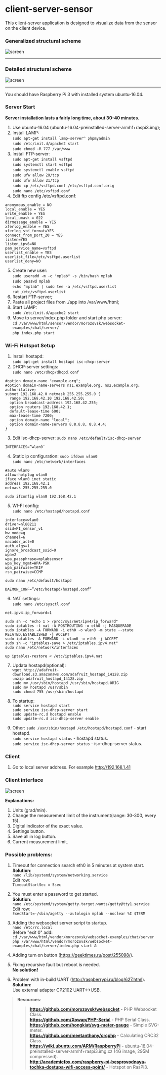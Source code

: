 # client-server-sensor

This client-server application is designed to visualize data from the sensor on the client device.

### Generalized structural scheme
![screen](https://raw.githubusercontent.com/Shitovdm/client-server-sensor/master/service/img/Scheme-1.PNG)

***  

### Detailed structural scheme
![screen](https://raw.githubusercontent.com/Shitovdm/client-server-sensor/master/service/img/Scheme-2.PNG)

***

You should have Raspberry Pi 3 with installed system ubuntu-16.04. 

<h3>Server Start</h3>

**Server installation lasts a fairly long time, about 30-40 minutes.** 

1. Use ubuntu-16.04 (ubuntu-16.04-preinstalled-server-armhf+raspi3.img);
2. Install LAMP:  
```sudo apt-get install lamp-server^ phpmyadmin```  
```sudo /etc/init.d/apache2 start```  
```sudo chmod -R 777 /var/www```  
3. Install FTP-server:  
```sudo apt-get install vsftpd```  
```sudo systemctl start vsftpd```  
```sudo systemctl enable vsftpd```  
```sudo ufw allow 20/tcp```  
```sudo ufw allow 21/tcp```  
```sudo cp /etc/vsftpd.conf /etc/vsftpd.conf.orig```  
```sudo nano /etc/vsftpd.conf```  
4. Edit ftp config /etc/vsftpd.conf:  
```
anonymous_enable = NO  
local_enable = YES  
write_enable = YES  
local_umask = 022  
dirmessage_enable = YES  
xferlog_enable = YES  
xferlog_std_format=YES  
connect_from_port_20 = YES  
listen=YES  
listen_ipv6=NO  
pam_service_name=vsftpd  
userlist_enable = YES  
userlist_file=/etc/vsftpd.userlist  
userlist_deny=NO  
```  
5. Create new user:  
```sudo useradd -m -c "mplab" -s /bin/bash mplab```  
```sudo passwd mplab```  
```echo "mplab" | sudo tee -a /etc/vsftpd.userlist```  
```cat /etc/vsftpd.userlist```  
6. Restart FTP-server;  
7. Paste all project files from ./app into /var/www/html;  
8. Start LAMP:  
```sudo /etc/init.d/apache2 start```  
9. Move to server/index.php folder and start php server:  
```cd /var/www/html/sensor/vendor/morozovsk/websocket-examples/chat/server/```  
```php index.php start``` 

<h3>Wi-Fi Hotspot Setup</h3>

1. Install hostapd:  
```sudo apt-get install hostapd isc-dhcp-server```  
2. DHCP-server settings:  
```sudo nano /etc/dhcp/dhcpd.conf```  
```
#option domain-name "example.org";  
#option domain-name-servers ns1.example.org, ns2.example.org;  
authoritative;  
subnet 192.168.42.0 netmask 255.255.255.0 {  
  range 192.168.42.10 192.168.42.50;  
  option broadcast-address 192.168.42.255;  
  option routers 192.168.42.1;  
  default-lease-time 600;
  max-lease-time 7200;  
  option domain-name "local";  
  option domain-name-servers 8.8.8.8, 8.8.4.4;  
}
```  
3. Edit isc-dhcp-server:
```sudo nano /etc/default/isc-dhcp-server```  
```
INTERFACES=”wlan0″
```  
4. Static ip configuration:
```sudo ifdown wlan0```  
```sudo nano /etc/network/interfaces```  
```
#auto wlan0
allow-hotplug wlan0  
iface wlan0 inet static  
address 192.168.42.1  
netmask 255.255.255.0  
```  
```sudo ifconfig wlan0 192.168.42.1```  

5. WI-FI config:  
```sudo nano /etc/hostapd/hostapd.conf```   
```
interface=wlan0
driver=nl80211
ssid=PI_sensor_v1
hw_mode=g
channel=6
macaddr_acl=0
auth_algs=1
ignore_broadcast_ssid=0
wpa=2
wpa_passphrase=mplabsensor
wpa_key_mgmt=WPA-PSK
wpa_pairwise=TKIP
rsn_pairwise=CCMP
```  
```sudo nano /etc/default/hostapd```  
```
DAEMON_CONF=”/etc/hostapd/hostapd.conf”  
```  

6. NAT settings:  
```sudo nano /etc/sysctl.conf```  
```
net.ipv4.ip_forward=1  
```
```sudo sh -c "echo 1 > /proc/sys/net/ipv4/ip_forward"```  
```sudo iptables -t nat -A POSTROUTING -o eth0 -j MASQUERADE```  
```sudo iptables -A FORWARD -i eth0 -o wlan0 -m state --state RELATED,ESTABLISHED -j ACCEPT```  
```sudo iptables -A FORWARD -i wlan0 -o eth0 -j ACCEPT```  
```sudo sh -c "iptables-save > /etc/iptables.ipv4.nat"```  
```sudo nano /etc/network/interfaces```  
```
up iptables-restore < /etc/iptables.ipv4.nat  
```  

7. Updata hostapd(optional):  
```wget http://adafruit-download.s3.amazonaws.com/adafruit_hostapd_14128.zip```  
```unzip adafruit_hostapd_14128.zip```  
```sudo mv /usr/sbin/hostapd /usr/sbin/hostapd.ORIG```  
```sudo mv hostapd /usr/sbin```  
```sudo chmod 755 /usr/sbin/hostapd```  

8. To startup:  
```sudo service hostapd start```  
```sudo service isc-dhcp-server start```  
```sudo update-rc.d hostapd enable```  
```sudo update-rc.d isc-dhcp-server enable```  

9. Other:
```sudo /usr/sbin/hostapd /etc/hostapd/hostapd.conf``` - start hostapd.  
```sudo service hostapd status``` - hostapd status.  
```sudo service isc-dhcp-server status``` - isc-dhcp-server status.  

<h3>Client</h3>

1. Go to local server address.
For example http://192.168.1.41

### Client interface
![screen](https://raw.githubusercontent.com/Shitovdm/client-server-sensor/master/service/img/client-r.png)  

**Explanations:**
1. Units (grad/min).  
2. Change the measurement limit of the instrument(range: 30-300, every 15).  
3. Digital indicator of the exact value.  
4. Settings button.  
5. Save all in log button.  
6. Current measurement limit.  

<h3>Possible problems:</h3>

1. Timeout for connection search eth0 in 5 minutes at system start.  
**Solution**:  
```nano /lib/systemd/system/networking.service```  
Edit row:  
```TimeoutStartSec = 5sec```  

2. You must enter a password to get started.  
**Solution:**  
```nano /etc/systemd/system/getty.target.wants/getty@tty1.service```  
Edit row:  
```ExecStart=-/sbin/agetty --autologin mplab --noclear %I $TERM```  

3. Adding the websocket server script to startup.  
```nano /etc/rc.local```  
Before "exit 0" add:  
```cd /var/www/html/vendor/morozovsk/websocket-examples/chat/server```  
```php /var/www/html/vendor/morozovsk/websocket-examples/chat/server/index.php start &```  

4. Adding turn on button (https://geektimes.ru/post/255098/).  

5. Fixing recursive fault but reboot is needed.  
**No solution!**  

6. Problem with in-build UART (http://raspberrypi.ru/blog/627.html).  
**Solution:**  
Use external adapter CP2102 UART<->USB.  

> **Resources**:
>> **https://github.com/morozovsk/websocket** - PHP Websocket Class.  
>> **https://github.com/Xowap/PHP-Serial** - PHP Serial Class.  
>> **https://github.com/hongkiat/svg-meter-gauge** - Simple SVG-meter.  
>> **https://github.com/meetanthony/crcphp** - Calculating CRC32 Class.  
>> **https://wiki.ubuntu.com/ARM/RaspberryPi** - ubuntu-18.04-preinstalled-server-armhf+raspi3.img.xz (4G image, 295M compressed).  
>> **http://academicfox.com/raspberry-pi-besprovodnaya-tochka-dostupa-wifi-access-point/** - Hotspot on RasPi3.

  
